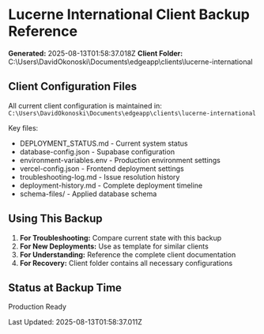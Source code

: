 # Lucerne International Client Backup Reference

**Generated:** 2025-08-13T01:58:37.018Z
**Client Folder:** C:\Users\DavidOkonoski\Documents\edgeapp\clients\lucerne-international

## Client Configuration Files

All current client configuration is maintained in:
`C:\Users\DavidOkonoski\Documents\edgeapp\clients\lucerne-international`

Key files:
- DEPLOYMENT_STATUS.md - Current system status
- database-config.json - Supabase configuration  
- environment-variables.env - Production environment settings
- vercel-config.json - Frontend deployment settings
- troubleshooting-log.md - Issue resolution history
- deployment-history.md - Complete deployment timeline
- schema-files/ - Applied database schema

## Using This Backup

1. **For Troubleshooting:** Compare current state with this backup
2. **For New Deployments:** Use as template for similar clients  
3. **For Understanding:** Reference the complete client documentation
4. **For Recovery:** Client folder contains all necessary configurations

## Status at Backup Time

Production Ready

Last Updated: 2025-08-13T01:58:37.011Z
